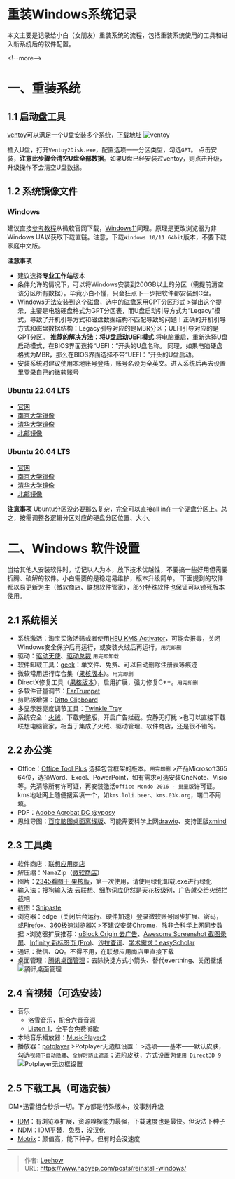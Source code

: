 # 重装Windows系统记录


本文主要是记录给小白（女朋友）重装系统的流程，包括重装系统使用的工具和进入新系统后的软件配置。

&lt;!--more--&gt;

# 一、重装系统
## 1.1 启动盘工具
[ventoy](https://www.ventoy.net/cn/index.html)可以满足一个U盘安装多个系统，[下载地址](https://www.ventoy.net/cn/download.html)
![ventoy](https://cdn.haoyep.com/gh/leegical/Blog_img/md_img202301281546842.png)

插入U盘，打开`Ventoy2Disk.exe`，配置选项——分区类型，勾选`GPT`。
点击安装，**注意此步骤会清空U盘全部数据**。如果U盘已经安装过ventoy，则点击升级，升级操作不会清空U盘数据。

## 1.2 系统镜像文件
### Windows
建议直接[参考教程](https://zhuanlan.zhihu.com/p/370231492)从微软官网下载，[Windows11](https://www.microsoft.com/software-download/windows11)同理。原理是更改浏览器为非Windows UA以获取下载直链。注意，下载`Windows 10/11 64bit`版本，不要下载家庭中文版。

**注意事项**
- 建议选择**专业工作站**版本
- 条件允许的情况下，可以将Windows安装到200GB以上的分区（需提前清空该分区所有数据）。毕竟小白不懂，只会狂点下一步把软件都安装到C盘。
- Windows无法安装到这个磁盘，选中的磁盘采用GPT分区形式
&gt;弹出这个提示，主要是电脑硬盘格式为GPT分区表，而U盘启动引导方式为“Legacy”模式，导致了开机引导方式和磁盘数据结构不匹配导致的问题！正确的开机引导方式和磁盘数据结构：Legacy引导对应的是MBR分区；UEFI引导对应的是GPT分区。
**推荐的解决方法：将U盘启动UEFI模式**
将电脑重启，重新选择U盘启动模式，在BIOS界面选择“UEFI：”开头的U盘名称。
同理，如果电脑硬盘格式为MBR，那么在BIOS界面选择不带“UEFI：”开头的U盘启动。
- 安装系统时建议使用本地账号登陆，账号名设为全英文。进入系统后再去设置里登录自己的微软账号
### Ubuntu 22.04 LTS
- [官网](https://releases.ubuntu.com/jammy/)
- [南京大学镜像](https://mirror.nju.edu.cn/ubuntu-releases/jammy/)
- [清华大学镜像](https://mirrors.tuna.tsinghua.edu.cn/ubuntu-releases/jammy/)
- [北邮镜像](https://mirrors.bupt.edu.cn/ubuntu-releases/jammy/)

### Ubuntu 20.04 LTS
- [官网](https://releases.ubuntu.com/focal/)
- [南京大学镜像](https://mirror.nju.edu.cn/ubuntu-releases/focal/)
- [清华大学镜像](https://mirrors.tuna.tsinghua.edu.cn/ubuntu-releases/focal/)
- [北邮镜像](https://mirrors.bupt.edu.cn/ubuntu-releases/focal/)

**注意事项**
Ubuntu分区没必要那么复杂，完全可以直接all in在一个硬盘分区上。总之，按需调整各逻辑分区对应的硬盘分区位置、大小。

# 二、Windows 软件设置
当给其他人安装软件时，切记以人为本，放下技术优越性，不要搞一些好用但需要折腾、破解的软件。小白需要的是稳定易维护，版本升级简单。
下面提到的软件都以易更新为主（微软商店、联想软件管家），部分特殊软件也保证可以锁死版本使用。
## 2.1 系统相关
- 系统激活：淘宝买激活码或者使用[HEU KMS Activator](https://www.ghxi.com/heukmsactivator.html)，可能会报毒，关闭Windows安全保护后再运行，或安装火绒后再运行。`用完即删`
- 驱动：[驱动天使](https://lestore.lenovo.com/detail/1120)、[驱动总裁](https://www.sysceo.com/Software-softwarei-id-264.html)  `用完即卸载`
- 软件卸载工具：[geek](https://geekuninstaller.com/)：单文件、免费、可以自动删除注册表等痕迹
- 微软常用运行库合集（[果核版本](https://ghpym.lanzoui.com/b00ze15ab#y9x2)）。`用完即删`
- DirectX修复工具（[果核版本](https://www.ghxi.com/directxfix.html)），启用扩展，强力修复C&#43;&#43;。`用完即删`
- 多软件音量调节：[EarTrumpet](https://www.microsoft.com/store/productId/9NBLGGH516XP)
- 剪贴板增强：[Ditto Clipboard](https://www.microsoft.com/store/productId/9NBLGGH3ZBJQ)
- 多显示器亮度调节工具：[Twinkle Tray](https://www.microsoft.com/store/productId/9PLJWWSV01LK)
- 系统安全：[火绒](https://www.huorong.cn/person5.html)，下载完整版，开启广告拦截。安静无打扰
&gt;也可以直接下载联想电脑管家，相当于集成了火绒、驱动管理、软件商店，还是很不错的。
## 2.2 办公类
- Office：[Office Tool Plus](https://otp.landian.vip/zh-cn/download.html) 选择包含框架的版本。`用完即删`
&gt;产品Microsoft365 64位，选择Word、Excel、PowerPoint，如有需求可选安装OneNote、Visio等。先清除所有许可证，再安装激活`Office Mondo 2016 - 批量版`许可证。kms地址网上随便搜索填一个，如`kms.loli.beer`、`kms.03k.org`，端口不用填。
- PDF：[Adobe Acrobat DC  @vposy](https://www.aliyundrive.com/s/Btrj6BhFUjg)
- 思维导图：[百度脑图桌面离线版](https://ghproxy.com/https://github.com/NaoTu/DesktopNaotu/releases/download/v3.2.3/DesktopNaotu-win32-x64.zip)、可能需要科学上网[drawio](https://github.com/jgraph/drawio-desktop/releases)、支持正版[xmind](https://xmind.cn/)

## 2.3 工具类
- 软件商店：[联想应用商店](https://lestore.lenovo.com/about)
- 解压缩：NanaZip（[微软商店](https://apps.microsoft.com/store/detail/9N8G7TSCL18R?hl=zh-cn&amp;gl=CN&amp;rtc=1)）
- 图片：[2345看图王 果核版](https://www.123pan.com/s/HQeA-w21Sh#3519)，第一次使用，请使用绿化卸载.exe进行绿化
- 输入法：[搜狗输入法](https://shurufa.sogou.com/) 云联想、细胞词库仍然是天花板级别，广告就交给火绒拦截吧
- 截图：[Snipaste](https://www.microsoft.com/store/productId/9P1WXPKB68KX)
- 浏览器：edge（关闭后台运行、硬件加速）登录微软账号同步扩展、密码，或[Firefox](https://www.mozilla.org/zh-CN/firefox/)、[360极速浏览器X](https://browser.360.cn/eex/)
&gt;不建议安装Chrome，除非会科学上网同步数据
&gt;浏览器扩展推荐：[uBlock Origin 去广告](https://microsoftedge.microsoft.com/addons/detail/ublock-origin/odfafepnkmbhccpbejgmiehpchacaeak)、[Awesome Screenshot 截图录屏](https://microsoftedge.microsoft.com/addons/detail/awesome-screenshot-%E6%88%AA%E5%9B%BE%E5%BD%95%E5%B1%8F/gpmljinohlbfgmeoaeceoajachkabijo)、[Infinity 新标签页 (Pro)](https://microsoftedge.microsoft.com/addons/detail/infinity-%E6%96%B0%E6%A0%87%E7%AD%BE%E9%A1%B5-pro/hajlmbnnniemimmaehcefkamdadpjlfa)、[沙拉查词](https://microsoftedge.microsoft.com/addons/detail/%E6%B2%99%E6%8B%89%E6%9F%A5%E8%AF%8D%E8%81%9A%E5%90%88%E8%AF%8D%E5%85%B8%E5%88%92%E8%AF%8D%E7%BF%BB%E8%AF%91/idghocbbahafpfhjnfhpbfbmpegphmmp)、[学术需求：easyScholar](https://microsoftedge.microsoft.com/addons/detail/easyscholar/bpepicgagmdchlkjjeeiekpoafehpagm)
- 通讯：微信、QQ。不得不用，在联想应用商店里直接下载
- 桌面管理：[腾讯桌面管理](https://guanjia.qq.com/product/zmzl/)：去除快捷方式小箭头、替代everthing、关闭壁纸
![腾讯桌面管理](https://cdn.haoyep.com/gh/leegical/Blog_img/md_img202301290029000.png)

## 2.4 音视频（可选安装）
- 音乐
	- [洛雪音乐](https://lxmusic.toside.cn/download)，配合[六音音源](https://www.sixyin.com/download?post=8498)
	- [Listen 1](https://listen1.github.io/listen1/)，全平台免费听歌
- 本地音乐播放器：[MusicPlayer2](https://github.com/zhongyang219/MusicPlayer2/releases)
- 播放器：[potplayer](https://lestore.lenovo.com/detail/15654?origin=pcstore_copylink)
&gt;Potplayer无边框设置：
&gt;选项——基本——默认皮肤，勾选`视频下自动隐藏`、`全屏时防止遮盖`；进阶皮肤，方式设置为`使用 Direct3D 9`
![Potplayer无边框设置](https://cdn.haoyep.com/gh/leegical/Blog_img/md_img202301290159701.png)

## 2.5 下载工具（可选安装）
IDM&#43;迅雷组合秒杀一切。下方都是特殊版本，没事别升级
- [IDM](https://www.423down.com/575.html)：有浏览器扩展，资源嗅探能力最强，下载速度也是最快。但没法下种子
- [NDM](https://www.neatdownloadmanager.com/index.php/en/)：IDM平替，免费，没汉化
- [Motrix](https://motrix.app/zh-CN/)：颜值高，能下种子。但有时会没速度


---

> 作者: [Leehow](https://www.haoyep.com/)  
> URL: https://www.haoyep.com/posts/reinstall-windows/  

